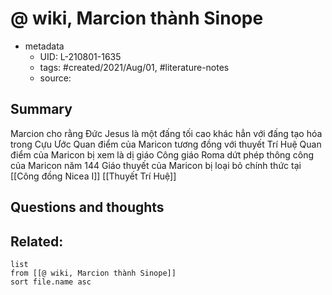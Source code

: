 # @ wiki, Marcion thành Sinope


- metadata
	- UID: L-210801-1635
	- tags: #created/2021/Aug/01, #literature-notes 
	- source: 

## Summary
Marcion cho rằng Đức Jesus là một đấng tối cao khác hẳn với đấng tạo hóa trong Cựu Ước
Quan điểm của Maricon tương đồng với thuyết Trí Huệ
Quan điểm của Maricon bị xem là dị giáo
Công giáo Roma dứt phép thông công của Maricon năm 144
Giáo thuyết của Maricon bị loại bỏ chính thức tại [[Công đồng Nicea I]]
[[Thuyết Trí Huệ]]
## Questions and thoughts


## Related:
```dataview
list
from [[@ wiki, Marcion thành Sinope]]
sort file.name asc
```
